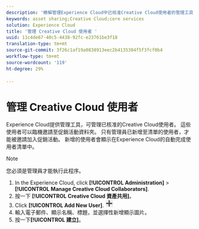 ```yaml
---
description: '瞭解管理Experience Cloud中已核准Creative Cloud使用者的管理工具。 '
keywords: asset sharing;Creative Cloud;core services
solution: Experience Cloud
title: '管理 Creative Cloud 使用者 '
uuid: 11c4de67-40c5-4438-92fc-e23761be3f18
translation-type: tm+mt
source-git-commit: 3f26c1af19a0838913eec2b4135304f5f3fcf0b4
workflow-type: tm+mt
source-wordcount: '119'
ht-degree: 29%

---
```



# 管理 Creative Cloud 使用者

Experience Cloud提供管理工具，可管理已核准的Creative Cloud使用者。 這些使用者可以臨機邀請至促銷活動資料夾。 只有管理員已新增至清單的使用者，才能被邀請加入促銷活動。 新增的使用者會顯示在Experience Cloud的自動完成使用者清單中。

>[!NOTE]
>
>您必須是管理員才能執行此程序。

1. In the Experience Cloud, click **[!UICONTROL Administration]** > **[!UICONTROL Manage Creative Cloud Collaborators]**.
1. 按一下 **[!UICONTROL Creative Cloud 資產共用]**。
1. Click **[!UICONTROL Add New User]**.  ![](assets/mac_add_icon.png)
1. 輸入電子郵件、顯示名稱、標題，並選擇性新增顯示圖片。
1. 按一下&#x200B;**[!UICONTROL 建立]**。
